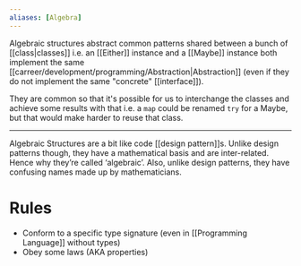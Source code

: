 ```yaml
---
aliases: [Algebra]
---
```


Algebraic structures abstract common patterns shared between a bunch of [[class|classes]] i.e. an [[Either]] instance and a [[Maybe]] instance both implement the same [[carreer/development/programming/Abstraction|Abstraction]] (even if they do not implement the same "concrete" [[interface]]).

They are common so that it's possible for us to interchange the classes and achieve some results with that i.e. a `map` could be renamed `try` for a Maybe, but that would make harder to reuse that class.

---

Algebraic Structures are a bit like code [[design pattern]]s. Unlike design patterns though, they have a mathematical basis and are inter-related. Hence why they’re called ‘algebraic’. Also, unlike design patterns, they have confusing names made up by mathematicians.

# Rules

- Conform to a specific type signature (even in [[Programming Language]] without types)
- Obey some laws (AKA properties)
